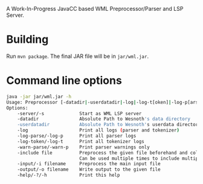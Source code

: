 A Work-In-Progress JavaCC based WML Preprocessor/Parser and LSP Server.

# Building
Run `mvn package`. The final JAR file will be in `jar/wml.jar`.

# Command line options
```bash
java -jar jar/wml.jar -h
Usage: Preprocessor [-datadir|-userdatadir|-log|-log-t[oken]|-log-p[arse]|-warn-p[arse]|-s[erver]|-i[nput] filename|-o[utput] filename|-include file|-h[elp]|-?]
Options:
	-server/-s             Start as WML LSP server
	-datadir               Absolute Path to Wesnoth's data directory
	-userdatadir           Absolute Path to Wesnoth's userdata directory
	-log                   Print all logs (parser and tokenizer)
	-log-parse/-log-p      Print all parser logs
	-log-token/-log-t      Print all tokenizer logs
	-warn-parse/-warn-p    Print parser warnings only
	-include file          Preprocess the given file beforehand and collect macro definitions from it.
	                       Can be used multiple times to include multiple files before the main input.
	-input/-i filename     Preprocess the main input file
	-output/-o filename    Write output to the given file
	-help/-?/-h            Print this help
```

